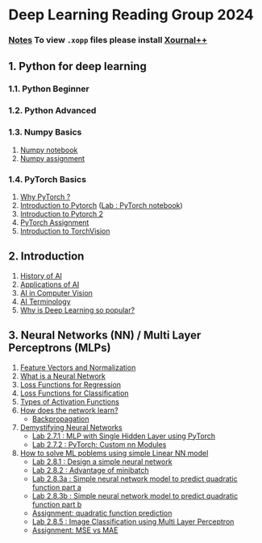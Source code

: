 # Deep Learning Reading Group 2024

### [Notes](/Notes/) To view `.xopp` files please install [Xournal++](https://xournalpp.github.io/installation/linux/)

## 1. Python for deep learning

### 1.1. Python Beginner

### 1.2. Python Advanced

### 1.3. Numpy Basics
1) [Numpy notebook](1.Python/3.Numpy/Introduction-to-NumPy.ipynb)
2) [Numpy assignment](1.Python/3.Numpy/NumPy-Assignment.ipynb)

### 1.4. PyTorch Basics
1) [Why PyTorch ?](https://www.youtube.com/watch?v=RlHmSsh-Hqg)
2) [Introduction to Pytorch](https://www.youtube.com/watch?v=J73xjEmLmdY)
   ([Lab : PyTorch notebook](1.Python/4.PyTorch/2.Practice/Pytorch_Introduction.ipynb))
3) [Introduction to Pytorch 2](https://www.youtube.com/watch?v=wnKZZgFQY-E)
4) [PyTorch Assignment](1.Python/4.PyTorch/2.Practice/PyTorch-Assignment.ipynb)
5) [<span style=“color:pink;”>Introduction to TorchVision</span>](1.Python/4.PyTorch/2.Practice/torchvision.ipynb)


## 2. Introduction 
1) [History of AI](https://www.youtube.com/watch?v=a0VTzfn080M)
2) [Applications of AI](https://www.youtube.com/watch?v=adwwmFJjLl8)
3) [AI in Computer Vision](https://www.youtube.com/watch?v=4OlfYQY8QxU)
4) [AI Terminology](https://www.youtube.com/watch?v=Uz8_Tmq8aIo)
5) [Why is Deep Learning so popular?](https://www.youtube.com/watch?v=T-_e9ZVeQao)


## 3. Neural Networks (NN) / Multi Layer Perceptrons (MLPs)
1) [Feature Vectors and Normalization](https://www.youtube.com/watch?v=-C4rYxrXySg) 
2) [What is a Neural Network](https://www.youtube.com/watch?v=PSy0tQC0FPw) 
3) [Loss Functions for Regression](https://www.youtube.com/watch?v=yBMFKG-iruY)
4) [Loss Functions for Classification](https://www.youtube.com/watch?v=DUU2EJ9n5zI)
5) [Types of Activation Functions](https://www.youtube.com/watch?v=oYhWDI6j2nM)
6) [How does the network learn?](https://www.youtube.com/watch?v=vMB9jlX6Oko)
   - [Backpropagation](https://www.youtube.com/watch?v=i94OvYb6noo&list=PLkt2uSq6rBVctENoVBg1TpCC7OQi31AlC&index=4)
7) [Demystifying Neural Networks](https://www.youtube.com/watch?v=4-rbaQBs1xE)   
   - [Lab 2.7.1 : MLP with Single Hidden Layer using PyTorch](2.Neural_Networks/2.7_1.MLP_using_Functional_API.ipynb)
   - [Lab 2.7.2 : PyTorch: Custom nn Modules](2.Neural_Networks/2.7_2.MLP_using_Sequential_API.ipynb)
8) [How to solve ML poblems using simple Linear NN model](https://www.youtube.com/watch?v=imDMgkj9hc0) 
   - [Lab 2.8.1 : Design a simple neural network](2.Neural_Networks/2.8.SimpleNN/2.8_1.SimpleNN.ipynb)
   - [Lab 2.8.2 : Advantage of minibatch](2.Neural_Networks/2.8.SimpleNN/2.8_2.minibatch.ipynb)
   - [Lab 2.8.3a : Simple neural network model to predict quadratic function part a](2.Neural_Networks/2.8.SimpleNN/2.8_3a.quad_sample.ipynb)
   - [Lab 2.8.3b : Simple neural network model to predict quadratic function part b](2.Neural_Networks/2.8.SimpleNN/2.8_3b.nonlinear_regression_quadretic.ipynb)
   - [Assignment: quadratic function prediction](2.Neural_Networks/2.8_4.quad_assignment/2.8_4.quad.ipynb)
   - [Lab 2.8.5 : Image Classification using Multi Layer Perceptron](2.Neural_Networks/2.8_5.Image_Classification_using_MLP_on_MNIST_data.ipynb)
   - [Assignment: MSE vs MAE](2.Neural_Networks/2.8_4.quad_assignment/2.9_6Assignment_MSE_vs_MAE.ipynb)

<!-- ## 4. Machine Learning 
1) [Machine Learning Pipeline part 1](https://www.youtube.com/watch?v=1qdYUex27M0)
2) [Machine Learning Pipeline part 2](https://www.youtube.com/watch?v=7d44zrEbvZM)
   - [Lab 5.1 : Binary Classification using a Perceptron](5.Machine_Learning/5.2_Binary_Classifier_form_Scratch.ipynb)
3) Data Preparation
   - [Data Understanding](https://www.youtube.com/watch?v=4NjCUwsqiiU)
   - [Data Preparation](https://www.youtube.com/watch?v=79DE3bzIz7M)
   - [Lab 5.3 : How to load Custom Datasets in PyTorch](5.Machine_Learning/5.3_Load-Image-Folder-in-DataLoader.ipynb)
4) Training Pipeline
   - [Training Pipeline](https://www.youtube.com/watch?v=a_a2lP0nckw)
   - [Train the Model](https://www.youtube.com/watch?v=oHRufXuu1E0)
   - [Improve the Model](https://www.youtube.com/watch?v=G3z-P2Uw3jQ)
   - [Lab 5.4 : Check Training Pipeline](5.Machine_Learning/5.4_Check_training_pipeline.ipynb)
5) Adding Robustness to the Model
   - [Bias Variance Tradeoff](https://www.youtube.com/watch?v=RSdnwSRzWjM)
   - [How to prevent Overfitting](https://www.youtube.com/watch?v=01mIB_j3GeU)
   - [Lab 5.5 : Training with Regularization](5.Machine_Learning/5.5_Training_with_Regularization.ipynb) -->
